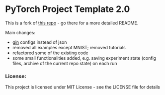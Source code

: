 # PyTorch Project Template 2.0

This is a fork of [this repo](https://github.com/moemen95/Pytorch-Project-Template) - go there for a more detailed
README.

Main changes:
 * [gin](https://github.com/google/gin-config) configs instead of json
 * removed all examples except MNIST; removed tutorials
 * refactored some of the existing code
 * some small functionalities added, e.g. saving experiment state (config files, archive of the current repo state) on each run

### License:
This project is licensed under MIT License - see the LICENSE file for details
